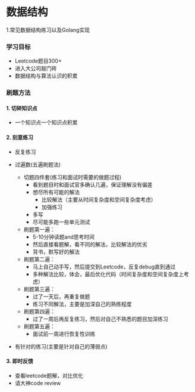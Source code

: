 
# 数据结构

1.常见数据结构练习以及Golang实现

### 学习目标

- Leetcode题目300+
- 进入大公司敲门砖
- 数据结构与算法认识的积累

### 刷题方法

#### 1. 切碎知识点

- 一个知识点一个知识点积累  

#### 2. 刻意练习

- 反复练习

- 过遍数(五遍刷题法)
    - 切题四件套(练习和面试时需要的做题过程) 
        - 看到题目时和面试官多确认几遍，保证理解没有偏差
        - 想尽所有可能的解法
            - 比较解法（主要从时间复杂度和空间复杂度考虑）
            - 加强练习
        - 多写
        - 尽可能多跑一些单元测试
    - 刷题第一遍：
        - 5-10分钟读题and思考时间
        - 然后直接看题解，看不同的解法，比较解法的优劣
        - 背书，默写好的解法
    - 刷题第二遍：
        - 马上自己动手写，然后提交到Leetcode，反复debug直到通过
        - 多种解法比较，体会，最后优化代码（时间复杂度和空间复杂度上考虑）
    - 刷题第三遍：
        - 过了一天后，再重复做题
        - 练习不同解法，主要是加深自己的熟练程度
    - 刷题第四遍：
        - 过了一周后再反复练习，然后对自己不熟悉的题目加深练习
    - 刷题第五遍：
        - 面试前一周进行恢复性训练 

- 有针对的练习(主要是针对自己的薄弱点)

#### 3. 即时反馈

- 查看leetcode题解，对比优化
- 请大神code review
